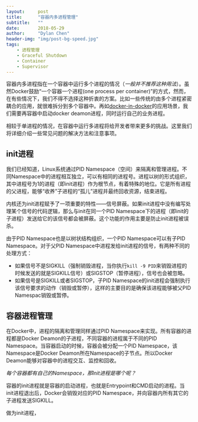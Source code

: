 ```yaml
---
layout:     post
title:      "容器内多进程管理"
subtitle:   ""
date:       2018-05-29
author:     "Dylan Chen"
header-img: "img/post-bg-speed.jpg"
tags:
    - 进程管理
    - Graceful Shutdown
    - Container
    - Supervisor
---
```


容器内多进程指在一个容器中运行多个进程的情况（_一般并不推荐这种用法_）。虽然Docker鼓励“一个容器一个进程(one process per container)”的方式，然而，在有些情况下，我们不得不选择这种折衷的方案。比如一些传统的由多个进程紧密耦合的应用，就很难拆分到多个容器中。再如[docker-in-docker](https://github.com/jpetazzo/dind)的应用场景，我们需要再容器中启动docker deamon进程，同时运行自己的业务进程。

相较于单进程的情况，在容器中运行多进程将给开发者带来更多的挑战。这里我们将详细介绍一些常见问题的解决方法和注意事项。

## init进程

我们已经知道，Linux系统通过PID Namespace（空间）来隔离和管理进程。不同Namespace中的进程相互独立，可以有相同的进程号。进程以树的形式组织，其中进程号为1的进程（即init进程）作为根节点，有着特殊的地位。它是所有进程的父进程，能够“收养”子进程的“孤儿”进程并最终回收资源，结束进程。

内核还为init进程赋予了一项重要的特性——信号屏蔽。如果init进程中没有编写处理某个信号的代码逻辑，那么与init在同一个PID Namespace下的进程（即init的子进程）发送给它的该信号都会被屏蔽。这个功能的作用主要是防止init进程被误杀。

由于PID Namespace也是以树状结构组织，一个PID Namespace可以有子PID Namespace。对于父PID Namespace中进程发给init进程的信号，有两种不同的处理方式：

- 如果信号不是SIGKILL（强制销毁进程，当你执行`kill -9 PID`来销毁进程的时候发送的就是SIGKILL信号）或SIGSTOP（暂停进程），信号也会被忽略。
- 如果信号是SIGKILL或者SIGSTOP，子PID Namespace的init进程会强制执行该信号要求的动作（销毁或暂停），这样的主要目的是确保该进程能够被父PID Namespac销毁或暂停。

## 容器进程管理

在Docker中，进程的隔离和管理同样通过PID Namespace来实现。所有容器的进程都是Docker Deamon的子进程，不同容器的进程属于不同的PID Namespace。当容器启动的时候，容器会被分配一个PID Namespace，该Namespace是Docker Deamon所在Namespace的子节点。所以Docker Deamon能够对容器中的进程交互、监控和回收。

_每个容器都有自己的Namespace，那Init进程是哪个呢？_

容器的init进程就是容器的启动进程，也就是Entrypoint和CMD启动的进程。当init进程退出后，Docker会销毁对应的PID Namespace，并向容器内所有其它的子进程发送SIGKILL。

做为init进程，

